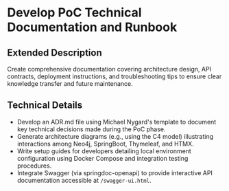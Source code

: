 # Develop PoC Technical Documentation and Runbook

## Extended Description
Create comprehensive documentation covering architecture design, API contracts, deployment instructions, and troubleshooting tips to ensure clear knowledge transfer and future maintenance.

## Technical Details
- Develop an ADR.md file using Michael Nygard's template to document key technical decisions made during the PoC phase.
- Generate architecture diagrams (e.g., using the C4 model) illustrating interactions among Neo4j, SpringBoot, Thymeleaf, and HTMX.
- Write setup guides for developers detailing local environment configuration using Docker Compose and integration testing procedures.
- Integrate Swagger (via springdoc-openapi) to provide interactive API documentation accessible at `/swagger-ui.html`.